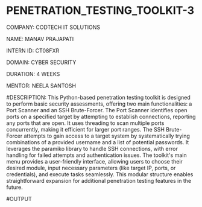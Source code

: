 # PENETRATION_TESTING_TOOLKIT-3
COMPANY: CODTECH IT SOLUTIONS

NAME: MANAV PRAJAPATI

INTERN ID: CT08FXR

DOMAIN: CYBER SECURITY

DURATION: 4 WEEKS

MENTOR: NEELA SANTOSH

#DESCRIPTION: This Python-based penetration testing toolkit is designed to perform basic security assessments, offering two main functionalities: a Port Scanner and an SSH Brute-Forcer. The Port Scanner identifies open ports on a specified target by attempting to establish connections, reporting any ports that are open. It uses threading to scan multiple ports concurrently, making it efficient for larger port ranges. The SSH Brute-Forcer attempts to gain access to a target system by systematically trying combinations of a provided username and a list of potential passwords. It leverages the paramiko library to handle SSH connections, with error handling for failed attempts and authentication issues. The toolkit's main menu provides a user-friendly interface, allowing users to choose their desired module, input necessary parameters (like target IP, ports, or credentials), and execute tasks seamlessly. This modular structure enables straightforward expansion for additional penetration testing features in the future.

#OUTPUT 
